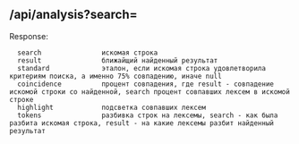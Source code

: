 /api/analysis?search=
------------
Response:

      search               искомая строка
      result               ближайщий найденный результат
      standard             эталон, если искомая строка удовлетворила критериям поиска, а именно 75% совпадению, иначе null
      coincidence          процент совпадения, где result - совпадение искомой строки со найденной, search процент совпавших лексем в искомой строке
      highlight            подсветка совпавших лексем
      tokens               разбивка строк на лексемы, search - как была разбита искомая строка, result - на какие лексемы разбит найденный результат
